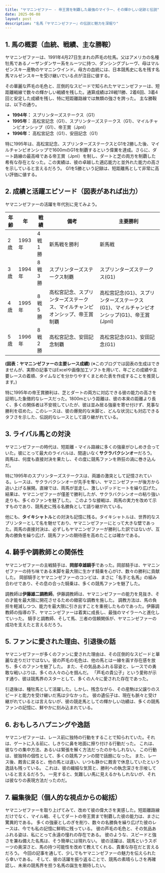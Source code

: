 ```yaml
---
title: "ヤマニンゼファー - 帝王賞を制覇した最強のマイラー、その輝かしい足跡と伝説"
date: 2025-06-08
layout: post
description: "名馬『ヤマニンゼファー』の伝説と魅力を深堀り"
---
```


## 1. 馬の概要（血統、戦績、主な勝鞍）

ヤマニンゼファーは、1991年4月27日生まれの芦毛の牡馬。父はアメリカの名種牡馬であるノーザンダンサー系をルーツに持つ、ダンシングブレーヴ、母はマルゼンスキー産駒のヤマニンウインド。母方の血統には、日本競馬史に名を残す名馬マルゼンスキーを受け継いでいる点が注目に値する。

その華麗な芦毛の毛色と、圧倒的なスピードで知られたヤマニンゼファーは、短距離戦線で数々の輝かしい戦績を残した。通算成績は28戦11勝、2着6回、3着4回と安定した成績を残し、特に短距離路線では無類の強さを誇った。  主な勝鞍は、以下の通り。

* **1994年：** スプリンターズステークス（G1）
* **1995年：** 高松宮記念（G1）、スプリンターズステークス（G1）、マイルチャンピオンシップ（G1）、帝王賞（JpnI）
* **1996年：** 高松宮記念（G1）、安田記念（G1）


特に1995年は、高松宮記念、スプリンターズステークスとG1を2勝した後、マイルチャンピオンシップで1600mのG1を制覇するという偉業を達成。さらに、ダート路線の最高峰である帝王賞（JpnI）を制し、ダートと芝の両方を制覇した希有な存在となった。この実績は、彼の卓越した適応能力と並外れた能力の高さを示していると言えるだろう。  G1を5勝という記録は、短距離馬として非常に高い評価に値する。


## 2. 成績と活躍エピソード（図表があれば出力）

ヤマニンゼファーの活躍を年代別に見てみよう。

| 年齢 | 年 | 戦績 | 備考 | 主要勝利 |
|---|---|---|---|---|
| 2歳 | 1993年 | 4戦1勝 | 新馬戦を勝利 | 新馬戦 |
| 3歳 | 1994年 | 8戦3勝 | スプリンターズステークス制覇 | スプリンターズステークス(G1) |
| 4歳 | 1995年 | 8戦5勝 | 高松宮記念、スプリンターズステークス、マイルチャンピオンシップ、帝王賞制覇 | 高松宮記念(G1)、スプリンターズステークス(G1)、マイルチャンピオンシップ(G1)、帝王賞(JpnI) |
| 5歳 | 1996年 | 8戦2勝 | 高松宮記念、安田記念制覇 | 高松宮記念(G1)、安田記念(G1) |


**(図表：ヤマニンゼファーの主要レース成績)**  (※このブログでは図表の生成はできませんが、実際の記事ではExcelや画像加工ソフトを用いて、年ごとの成績や主要レースの着順、タイムなどを分かりやすくまとめた表を作成することを推奨します。)


特に1995年の帝王賞勝利は、芝とダートの両方に対応できる彼の能力の高さを証明した象徴的なレースだった。1800mという距離は、彼の本来の距離より長く、多くの関係者は不安視していたが、彼は並み居る強豪を寄せ付けず、見事な勝利を収めた。このレースは、彼の爆発的な末脚と、どんな状況にも対応できるタフさを示した、伝説的なレースとして語り継がれている。


## 3. ライバル馬との対決

ヤマニンゼファーの時代は、短距離・マイル路線に多くの強豪がひしめき合っていた。彼にとって最大のライバルは、間違いなく**サクラバクシンオー**だろう。  両馬は、何度も直接対決を果たし、その度に競馬ファンを熱狂の渦に巻き込んだ。

特に1995年のスプリンターズステークスは、両雄の激突として記憶されている。レースは、サクラバクシンオーが先手を奪い、ヤマニンゼファーが後方から追い上げる展開。直線では、両馬が並走し、激しいデッドヒートを繰り広げた。結果は、ヤマニンゼファーが僅差で勝利したが、サクラバクシンオーの粘り強い走りも、多くのファンを魅了した。 このような接戦は、両馬の実力を改めて示すものであり、競馬史に残る名勝負として語り継がれている。

他にも、**タイキシャトル**との対決も記憶に残る。タイキシャトルは、世界的なスプリンターとして名を馳せており、ヤマニンゼファーにとって大きな壁であった。両馬の直接対決は、必ずしもヤマニンゼファーが勝利した訳ではないが、互角の勝負を繰り広げ、競馬ファンの期待感を高めたことは確かである。


## 4. 騎手や調教師との関係性

ヤマニンゼファーの主戦騎手は、**岡部幸雄騎手**であった。岡部騎手は、ヤマニンゼファーの持ち味である末脚を最大限に生かす騎乗を心がけ、数々の勝利に貢献した。  岡部騎手とヤマニンゼファーのコンビは、まさに「名手と名馬」の組み合わせであり、その息の合った騎乗は、多くの競馬ファンを魅了した。

調教師は**伊藤雄二調教師**。伊藤調教師は、ヤマニンゼファーの能力を見抜き、その才能を最大限に開花させるための緻密な調教を施した。  調教方法は、馬の負担を軽減しつつ、能力を最大限に引き出すことを重視したものであった。伊藤調教師の指導の下、ヤマニンゼファーは着実に成長し、最強のマイラーへと進化していった。  騎手と調教師、そして馬、三者の信頼関係が、ヤマニンゼファーの成功を支えたと言えるだろう。


## 5. ファンに愛された理由、引退後の話

ヤマニンゼファーが多くのファンに愛された理由は、その圧倒的なスピードと華麗な走りだけではない。彼の芦毛の毛色は、他の馬とは一線を画す存在感を放ち、多くのファンを魅了した。  また、その気品あふれる容姿と、レースでの勇敢な戦いぶりは、多くの人々の心を掴んだ。  「芦毛の貴公子」という愛称が示す通り、彼は競馬界のスターとして、多くの人々に愛された存在であった。

引退後は、種牡馬として活躍した。しかし、残念ながら、その産駒は父譲りのスピードと能力を受け継いだ馬は少なかった。  彼の遺伝子は、現在も脈々と受け継がれているとは言えないが、彼の競走馬としての輝かしい功績は、多くの競馬ファンの記憶に、鮮やかに刻み込まれている。


## 6. おもしろハプニングや逸話

ヤマニンゼファーは、レース前に独特の行動をすることで知られていた。それは、ゲートに入る前に、しきりに鼻を地面に擦り付ける行動だった。  これは、彼なりの集中方法、あるいは緊張を解く方法だったのかもしれない。  この行動は、彼独特の個性として、多くの競馬ファンの間で話題になった。  また、レース後、厩舎に戻ると、他の馬とは違い、いつも静かに厩舎で休息していたという逸話も残っている。  これは、彼の繊細な気質と、勝利への執念深さを示唆していると言えるだろう。  一見すると、気難しい馬に見えるかもしれないが、それは彼なりの表現方法だったのだ。


## 7. 編集後記（個人的な視点からの総括）

ヤマニンゼファーを取り上げてみて、改めて彼の偉大さを実感した。短距離路線だけでなく、マイル戦、そしてダートの帝王賞まで制覇した彼の能力は、まさに驚異的である。  多くの強豪としのぎを削り、数々の名勝負を繰り広げた彼のレースは、今でも私の記憶に鮮明に残っている。  彼の芦毛の毛色と、その気品あふれる姿は、私にとって永遠の憧れの存在である。  彼のような、スピードと強さを兼ね備えた名馬は、そう簡単には現れない。  彼の活躍は、競馬というスポーツの奥深さと、馬の持つ可能性を改めて教えてくれる、貴重な存在だと言えるだろう。  今回の記事を通して、少しでもヤマニンゼファーの魅力を伝えられたら幸いである。  そして、彼の活躍を振り返ることで、競馬の素晴らしさを再確認し、未来の競馬界を担う名馬の誕生を期待したい。
